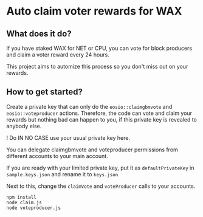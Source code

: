 # Auto claim voter rewards for WAX

## What does it do?

If you have staked WAX for NET or CPU, you can vote for block producers and claim a voter reward every 24 hours.

This project aims to automize this process so you don't miss out on your rewards.


## How to get started?

Create a private key that can only do the `eosio::claimgbmvote` and `eosio::voteproducer` actions. Therefore, the code can vote and claim your rewards but nothing bad can happen to you, if this private key is revealed to anybody else.

! Do IN NO CASE use your usual private key here.

You can delegate claimgbmvote and voteproducer permissions from different accounts to your main account.

If you are ready with your limited private key, put it as `defaultPrivateKey` in `sample.keys.json` and rename it to `keys.json`

Next to this, change the `claimVote` and `voteProducer` calls to your accounts.

```
npm install
node claim.js
node voteproducer.js
```
